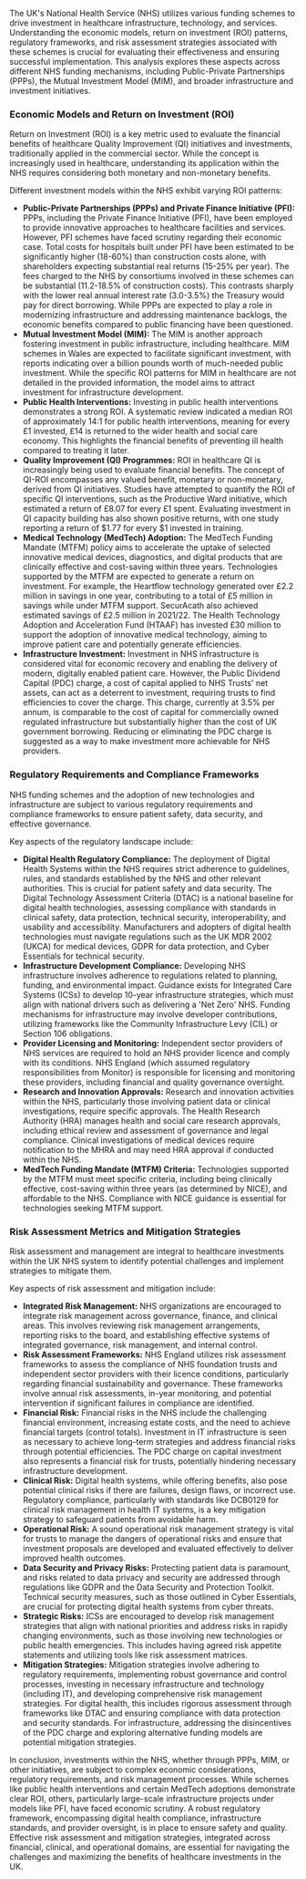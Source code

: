 The UK's National Health Service (NHS) utilizes various funding schemes to drive investment in healthcare infrastructure, technology, and services. Understanding the economic models, return on investment (ROI) patterns, regulatory frameworks, and risk assessment strategies associated with these schemes is crucial for evaluating their effectiveness and ensuring successful implementation. This analysis explores these aspects across different NHS funding mechanisms, including Public-Private Partnerships (PPPs), the Mutual Investment Model (MIM), and broader infrastructure and investment initiatives.

### Economic Models and Return on Investment (ROI)

Return on Investment (ROI) is a key metric used to evaluate the financial benefits of healthcare Quality Improvement (QI) initiatives and investments, traditionally applied in the commercial sector. While the concept is increasingly used in healthcare, understanding its application within the NHS requires considering both monetary and non-monetary benefits.

Different investment models within the NHS exhibit varying ROI patterns:

*   **Public-Private Partnerships (PPPs) and Private Finance Initiative (PFI):** PPPs, including the Private Finance Initiative (PFI), have been employed to provide innovative approaches to healthcare facilities and services. However, PFI schemes have faced scrutiny regarding their economic case. Total costs for hospitals built under PFI have been estimated to be significantly higher (18-60%) than construction costs alone, with shareholders expecting substantial real returns (15-25% per year). The fees charged to the NHS by consortiums involved in these schemes can be substantial (11.2-18.5% of construction costs). This contrasts sharply with the lower real annual interest rate (3.0-3.5%) the Treasury would pay for direct borrowing. While PPPs are expected to play a role in modernizing infrastructure and addressing maintenance backlogs, the economic benefits compared to public financing have been questioned.
*   **Mutual Investment Model (MIM):** The MIM is another approach fostering investment in public infrastructure, including healthcare. MIM schemes in Wales are expected to facilitate significant investment, with reports indicating over a billion pounds worth of much-needed public investment. While the specific ROI patterns for MIM in healthcare are not detailed in the provided information, the model aims to attract investment for infrastructure development.
*   **Public Health Interventions:** Investing in public health interventions demonstrates a strong ROI. A systematic review indicated a median ROI of approximately 14:1 for public health interventions, meaning for every £1 invested, £14 is returned to the wider health and social care economy. This highlights the financial benefits of preventing ill health compared to treating it later.
*   **Quality Improvement (QI) Programmes:** ROI in healthcare QI is increasingly being used to evaluate financial benefits. The concept of QI-ROI encompasses any valued benefit, monetary or non-monetary, derived from QI initiatives. Studies have attempted to quantify the ROI of specific QI interventions, such as the Productive Ward initiative, which estimated a return of £8.07 for every £1 spent. Evaluating investment in QI capacity building has also shown positive returns, with one study reporting a return of $1.77 for every $1 invested in training.
*   **Medical Technology (MedTech) Adoption:** The MedTech Funding Mandate (MTFM) policy aims to accelerate the uptake of selected innovative medical devices, diagnostics, and digital products that are clinically effective and cost-saving within three years. Technologies supported by the MTFM are expected to generate a return on investment. For example, the Heartflow technology generated over £2.2 million in savings in one year, contributing to a total of £5 million in savings while under MTFM support. SecurAcath also achieved estimated savings of £2.5 million in 2021/22. The Health Technology Adoption and Acceleration Fund (HTAAF) has invested £30 million to support the adoption of innovative medical technology, aiming to improve patient care and potentially generate efficiencies.
*   **Infrastructure Investment:** Investment in NHS infrastructure is considered vital for economic recovery and enabling the delivery of modern, digitally enabled patient care. However, the Public Dividend Capital (PDC) charge, a cost of capital applied to NHS Trusts' net assets, can act as a deterrent to investment, requiring trusts to find efficiencies to cover the charge. This charge, currently at 3.5% per annum, is comparable to the cost of capital for commercially owned regulated infrastructure but substantially higher than the cost of UK government borrowing. Reducing or eliminating the PDC charge is suggested as a way to make investment more achievable for NHS providers.

### Regulatory Requirements and Compliance Frameworks

NHS funding schemes and the adoption of new technologies and infrastructure are subject to various regulatory requirements and compliance frameworks to ensure patient safety, data security, and effective governance.

Key aspects of the regulatory landscape include:

*   **Digital Health Regulatory Compliance:** The deployment of Digital Health Systems within the NHS requires strict adherence to guidelines, rules, and standards established by the NHS and other relevant authorities. This is crucial for patient safety and data security. The Digital Technology Assessment Criteria (DTAC) is a national baseline for digital health technologies, assessing compliance with standards in clinical safety, data protection, technical security, interoperability, and usability and accessibility. Manufacturers and adopters of digital health technologies must navigate regulations such as the UK MDR 2002 (UKCA) for medical devices, GDPR for data protection, and Cyber Essentials for technical security.
*   **Infrastructure Development Compliance:** Developing NHS infrastructure involves adherence to regulations related to planning, funding, and environmental impact. Guidance exists for Integrated Care Systems (ICSs) to develop 10-year infrastructure strategies, which must align with national drivers such as delivering a 'Net Zero' NHS. Funding mechanisms for infrastructure may involve developer contributions, utilizing frameworks like the Community Infrastructure Levy (CIL) or Section 106 obligations.
*   **Provider Licensing and Monitoring:** Independent sector providers of NHS services are required to hold an NHS provider licence and comply with its conditions. NHS England (which assumed regulatory responsibilities from Monitor) is responsible for licensing and monitoring these providers, including financial and quality governance oversight.
*   **Research and Innovation Approvals:** Research and innovation activities within the NHS, particularly those involving patient data or clinical investigations, require specific approvals. The Health Research Authority (HRA) manages health and social care research approvals, including ethical review and assessment of governance and legal compliance. Clinical investigations of medical devices require notification to the MHRA and may need HRA approval if conducted within the NHS.
*   **MedTech Funding Mandate (MTFM) Criteria:** Technologies supported by the MTFM must meet specific criteria, including being clinically effective, cost-saving within three years (as determined by NICE), and affordable to the NHS. Compliance with NICE guidance is essential for technologies seeking MTFM support.

### Risk Assessment Metrics and Mitigation Strategies

Risk assessment and management are integral to healthcare investments within the UK NHS system to identify potential challenges and implement strategies to mitigate them.

Key aspects of risk assessment and mitigation include:

*   **Integrated Risk Management:** NHS organizations are encouraged to integrate risk management across governance, finance, and clinical areas. This involves reviewing risk management arrangements, reporting risks to the board, and establishing effective systems of integrated governance, risk management, and internal control.
*   **Risk Assessment Frameworks:** NHS England utilizes risk assessment frameworks to assess the compliance of NHS foundation trusts and independent sector providers with their licence conditions, particularly regarding financial sustainability and governance. These frameworks involve annual risk assessments, in-year monitoring, and potential intervention if significant failures in compliance are identified.
*   **Financial Risk:** Financial risks in the NHS include the challenging financial environment, increasing estate costs, and the need to achieve financial targets (control totals). Investment in IT infrastructure is seen as necessary to achieve long-term strategies and address financial risks through potential efficiencies. The PDC charge on capital investment also represents a financial risk for trusts, potentially hindering necessary infrastructure development.
*   **Clinical Risk:** Digital health systems, while offering benefits, also pose potential clinical risks if there are failures, design flaws, or incorrect use. Regulatory compliance, particularly with standards like DCB0129 for clinical risk management in health IT systems, is a key mitigation strategy to safeguard patients from avoidable harm.
*   **Operational Risk:** A sound operational risk management strategy is vital for trusts to manage the dangers of operational risks and ensure that investment proposals are developed and evaluated effectively to deliver improved health outcomes.
*   **Data Security and Privacy Risks:** Protecting patient data is paramount, and risks related to data privacy and security are addressed through regulations like GDPR and the Data Security and Protection Toolkit. Technical security measures, such as those outlined in Cyber Essentials, are crucial for protecting digital health systems from cyber threats.
*   **Strategic Risks:** ICSs are encouraged to develop risk management strategies that align with national priorities and address risks in rapidly changing environments, such as those involving new technologies or public health emergencies. This includes having agreed risk appetite statements and utilizing tools like risk assessment matrices.
*   **Mitigation Strategies:** Mitigation strategies involve adhering to regulatory requirements, implementing robust governance and control processes, investing in necessary infrastructure and technology (including IT), and developing comprehensive risk management strategies. For digital health, this includes rigorous assessment through frameworks like DTAC and ensuring compliance with data protection and security standards. For infrastructure, addressing the disincentives of the PDC charge and exploring alternative funding models are potential mitigation strategies.

In conclusion, investments within the NHS, whether through PPPs, MIM, or other initiatives, are subject to complex economic considerations, regulatory requirements, and risk management processes. While schemes like public health interventions and certain MedTech adoptions demonstrate clear ROI, others, particularly large-scale infrastructure projects under models like PFI, have faced economic scrutiny. A robust regulatory framework, encompassing digital health compliance, infrastructure standards, and provider oversight, is in place to ensure safety and quality. Effective risk assessment and mitigation strategies, integrated across financial, clinical, and operational domains, are essential for navigating the challenges and maximizing the benefits of healthcare investments in the UK.
